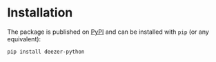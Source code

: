 # Installation

The package is published on [PyPI](https://pypi.org/project/deezer-python/) and can be installed with `pip` (or any equivalent):

```bash
pip install deezer-python
```
